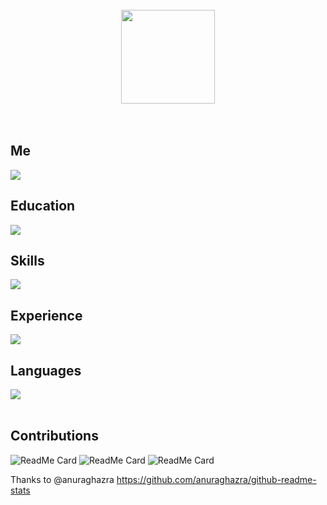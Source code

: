 <meta 
  http-equiv="Content-Security-Policy" 
  content="
    font-src 'self' data: github.githubassets.com *.githubassets.com; 
    img-src 'self' data: https://github-readme-linkedin-8688j7l4r-jether2011.vercel.app; 
    default-src 'self' https://github-readme-linkedin-8688j7l4r-jether2011.vercel.app"
/>


<br>
<br>
<br>

<div align="center">
  <img src="https://raw.githubusercontent.com/soroushchehresa/github-readme-linkedin/master/linkedin-github.png" width="150" />
</div>

<br>
<br>

## Me

<img src="https://github-readme-linkedin-8688j7l4r-jether2011.vercel.app/user?username=jetherodrigues" />

## Education

<img src="https://github-readme-linkedin-8688j7l4r-jether2011.vercel.app/education?username=jetherodrigues" />

## Skills

<img src="https://github-readme-linkedin-8688j7l4r-jether2011.vercel.app/skills?username=jetherodrigues" />

## Experience

<img src="https://github-readme-linkedin-8688j7l4r-jether2011.vercel.app/experience?username=jetherodrigues" />

## Languages

<img src="https://github-readme-linkedin-8688j7l4r-jether2011.vercel.app/languages?username=jetherodrigues" />

<br>
<br>

## Contributions

![ReadMe Card](https://github-readme-stats.vercel.app/api/pin/?username=jether2011&repo=kotlin-studies)
![ReadMe Card](https://github-readme-stats.vercel.app/api/pin/?username=jether2011&repo=spring-testcontainers-demo)
![ReadMe Card](https://github-readme-stats.vercel.app/api/pin/?username=jether2011&repo=iot-api)


Thanks to @anuraghazra https://github.com/anuraghazra/github-readme-stats
